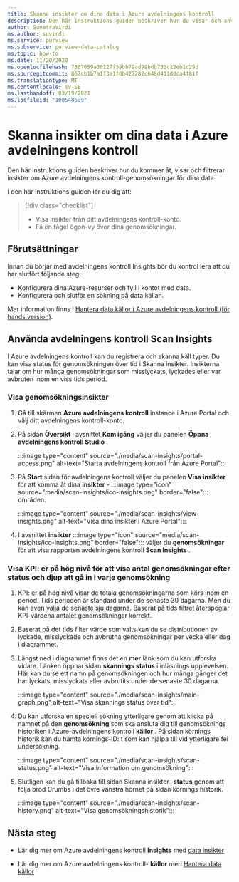 ```yaml
---
title: Skanna insikter om dina data i Azure avdelningens kontroll
description: Den här instruktions guiden beskriver hur du visar och använder avdelningens kontroll Insights-skannings rapportering på dina data.
author: SunetraVirdi
ms.author: suvirdi
ms.service: purview
ms.subservice: purview-data-catalog
ms.topic: how-to
ms.date: 11/20/2020
ms.openlocfilehash: 7807659a30127f39bb79ad99bdb733c12eb1d25d
ms.sourcegitcommit: 867cb1b7a1f3a1f0b427282c648d411d0ca4f81f
ms.translationtype: MT
ms.contentlocale: sv-SE
ms.lasthandoff: 03/19/2021
ms.locfileid: "100548699"
---
```

# <a name="scan-insights-on-your-data-in-azure-purview"></a>Skanna insikter om dina data i Azure avdelningens kontroll

Den här instruktions guiden beskriver hur du kommer åt, visar och filtrerar insikter om Azure avdelningens kontroll-genomsökningar för dina data.

I den här instruktions guiden lär du dig att:

> [!div class="checklist"]
> * Visa insikter från ditt avdelningens kontroll-konto.
> * Få en fågel ögon-vy över dina genomsökningar.

## <a name="prerequisites"></a>Förutsättningar

Innan du börjar med avdelningens kontroll Insights bör du kontrol lera att du har slutfört följande steg:

* Konfigurera dina Azure-resurser och fyll i kontot med data.
* Konfigurera och slutför en sökning på data källan.

Mer information finns i [Hantera data källor i Azure avdelningens kontroll (för hands version)](manage-data-sources.md).

## <a name="use-purview-scan-insights"></a>Använda avdelningens kontroll Scan Insights

I Azure avdelningens kontroll kan du registrera och skanna käll typer. Du kan visa status för genomsökningen över tid i Skanna insikter. Insikterna talar om hur många genomsökningar som misslyckats, lyckades eller var avbruten inom en viss tids period.

### <a name="view-scan-insights"></a>Visa genomsökningsinsikter

1. Gå till skärmen **Azure avdelningens kontroll** instance i Azure Portal och välj ditt avdelningens kontroll-konto.

1. På sidan **Översikt** i avsnittet **Kom igång** väljer du panelen **Öppna avdelningens kontroll Studio** .

   :::image type="content" source="./media/scan-insights/portal-access.png" alt-text="Starta avdelningens kontroll från Azure Portal":::

1. På **Start** sidan för avdelningens kontroll väljer du panelen **Visa insikter** för att komma åt dina **insikter** - :::image type="icon" source="media/scan-insights/ico-insights.png" border="false"::: områden.

   :::image type="content" source="./media/scan-insights/view-insights.png" alt-text="Visa dina insikter i Azure Portal":::

1. I avsnittet **insikter** :::image type="icon" source="media/scan-insights/ico-insights.png" border="false"::: väljer du **genomsökningar** för att visa rapporten avdelningens kontroll **Scan Insights** .

### <a name="view-high-level-kpis-to-show-count-of-scans-by-status-and-deep-dive-into-each-scan"></a>Visa KPI: er på hög nivå för att visa antal genomsökningar efter status och djup att gå in i varje genomsökning
 
1. KPI: er på hög nivå visar de totala genomsökningarna som körs inom en period. Tids perioden är standard under de senaste 30 dagarna. Men du kan även välja de senaste sju dagarna. Baserat på tids filtret återspeglar KPI-värdena antalet genomsökningar korrekt.


1. Baserat på det tids filter värde som valts kan du se distributionen av lyckade, misslyckade och avbrutna genomsökningar per vecka eller dag i diagrammet.

1. Längst ned i diagrammet finns det en **mer** länk som du kan utforska vidare. Länken öppnar sidan  **skannings status** i inläsnings upplevelsen. Här kan du se ett namn på genomsökningen och hur många gånger det har lyckats, misslyckats eller avbrutits under de senaste 30 dagarna.

    :::image type="content" source="./media/scan-insights/main-graph.png" alt-text="Visa skannings status över tid":::

4. Du kan utforska en speciell sökning ytterligare genom att klicka på namnet på den **genomsökning** som ska ansluta dig till genomsöknings historiken i Azure-avdelningens kontroll **källor** . På sidan körnings historik kan du hämta körnings-ID: t som kan hjälpa till vid ytterligare fel undersökning.

    :::image type="content" source="./media/scan-insights/scan-status.png" alt-text="Visa information om genomsökning":::

5. Slutligen kan du gå tillbaka till sidan Skanna insikter- **status** genom att följa bröd Crumbs i det övre vänstra hörnet på sidan körnings historik.

    :::image type="content" source="./media/scan-insights/scan-history.png" alt-text="Visa genomsökningshistorik"::: 

## <a name="next-steps"></a>Nästa steg

* Lär dig mer om Azure avdelningens kontroll **Insights** med [data insikter](./concept-insights.md)

* Lär dig mer om Azure avdelningens kontroll- **källor** med [Hantera data källor](./manage-data-sources.md)